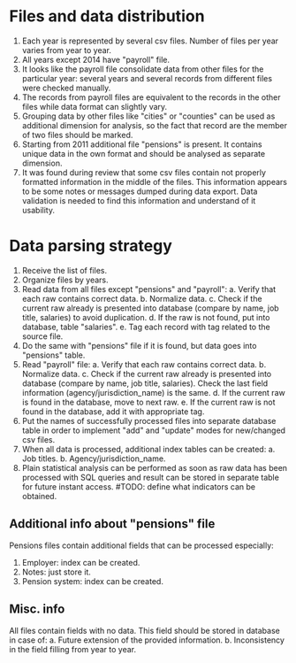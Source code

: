 # Files and data distribution
1. Each year is represented by several csv files. Number of files per year varies from year to year.
2. All years except 2014 have "payroll" file.
3. It looks like the payroll file consolidate data from other files for the particular year: several years and several records from different files were checked manually.
4. The records from payroll files are equivalent to the records in the other files while data format can slightly vary.
5. Grouping data by other files like "cities" or "counties" can be used as additional dimension for analysis, so the fact that record are the member of two files should be marked.
6. Starting from 2011 additional file "pensions" is present. It contains unique data in the own format and should be analysed as separate dimension.
7. It was found during review that some csv files contain not properly formatted information in the middle of the files. This information appears to be some notes or messages dumped during data export. Data validation is needed to find this information and understand of it usability.

# Data parsing strategy
1. Receive the list of files.
2. Organize files by years.
3. Read data from all files except "pensions" and "payroll":
	a. Verify that each raw contains correct data.
	b. Normalize data.
	c. Check if the current raw already is presented into database (compare by name, job title, salaries) to avoid duplication.
	d. If the raw is not found, put into database, table "salaries".
	e. Tag each record with tag related to the source file.
4. Do the same with "pensions" file if it is found, but data goes into "pensions" table.
5. Read "payroll" file:
	a. Verify that each raw contains correct data.
	b. Normalize data.
	c. Check if the current raw already is presented into database (compare by name, job title, salaries). Check  the last field information (agency/jurisdiction_name) is the same.
	d. If the current raw is found in the database, move to next raw.
	e. If the current raw is not found in the database, add it with appropriate tag.
6. Put the names of successfully processed files into separate database table in order to implement "add" and "update" modes for new/changed csv files.
7. When all data is processed, additional index tables can be created:
	a. Job titles.
	b. Agency/jurisdiction_name.
8. Plain statistical analysis can be performed as soon as raw data has been processed with SQL queries and result can be stored in separate table for future instant access. #TODO: define what indicators can be obtained.

## Additional info about "pensions" file
Pensions files contain additional fields that can be processed especially:
1. Employer: index can be created.
2. Notes: just store it.
3. Pension system: index can be created.

## Misc. info
All files contain fields with no data. This field should be stored in database in case of: 
	a. Future extension of the provided information.
	b. Inconsistency in the field filling from year to year.

	